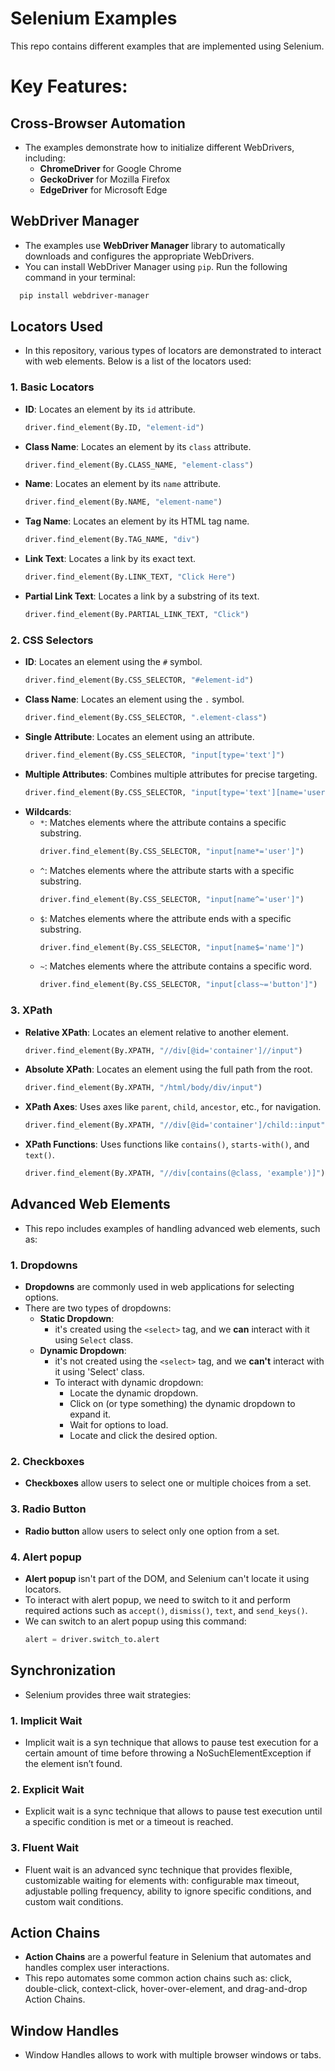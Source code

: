 # Selenium Examples

This repo contains different examples that are implemented using Selenium.

# Key Features:

## Cross-Browser Automation
- The examples demonstrate how to initialize different WebDrivers, including:
  - **ChromeDriver** for Google Chrome
  - **GeckoDriver** for Mozilla Firefox
  - **EdgeDriver** for Microsoft Edge

## WebDriver Manager
- The examples use **WebDriver Manager** library to automatically downloads and configures the appropriate WebDrivers.
- You can install WebDriver Manager using `pip`. Run the following command in your terminal:
```bash
  pip install webdriver-manager
```

## Locators Used
- In this repository, various types of locators are demonstrated to interact with web elements. Below is a list of the locators used:

### 1. **Basic Locators**
   - **ID**: Locates an element by its `id` attribute.
     ```python
     driver.find_element(By.ID, "element-id")
     ```
   - **Class Name**: Locates an element by its `class` attribute.
     ```python
     driver.find_element(By.CLASS_NAME, "element-class")
     ```
   - **Name**: Locates an element by its `name` attribute.
     ```python
     driver.find_element(By.NAME, "element-name")
     ```
   - **Tag Name**: Locates an element by its HTML tag name.
     ```python
     driver.find_element(By.TAG_NAME, "div")
     ```
   - **Link Text**: Locates a link by its exact text.
     ```python
     driver.find_element(By.LINK_TEXT, "Click Here")
     ```
   - **Partial Link Text**: Locates a link by a substring of its text.
     ```python
     driver.find_element(By.PARTIAL_LINK_TEXT, "Click")
     ```

### 2. **CSS Selectors**
   - **ID**: Locates an element using the `#` symbol.
     ```python
     driver.find_element(By.CSS_SELECTOR, "#element-id")
     ```
   - **Class Name**: Locates an element using the `.` symbol.
     ```python
     driver.find_element(By.CSS_SELECTOR, ".element-class")
     ```
   - **Single Attribute**: Locates an element using an attribute.
     ```python
     driver.find_element(By.CSS_SELECTOR, "input[type='text']")
     ```
   - **Multiple Attributes**: Combines multiple attributes for precise targeting.
     ```python
     driver.find_element(By.CSS_SELECTOR, "input[type='text'][name='username']")
     ```
   - **Wildcards**:
     - `*`: Matches elements where the attribute contains a specific substring.
       ```python
       driver.find_element(By.CSS_SELECTOR, "input[name*='user']")
       ```
     - `^`: Matches elements where the attribute starts with a specific substring.
       ```python
       driver.find_element(By.CSS_SELECTOR, "input[name^='user']")
       ```
     - `$`: Matches elements where the attribute ends with a specific substring.
       ```python
       driver.find_element(By.CSS_SELECTOR, "input[name$='name']")
       ```
     - `~`: Matches elements where the attribute contains a specific word.
       ```python
       driver.find_element(By.CSS_SELECTOR, "input[class~='button']")
       ```

### 3. **XPath**
   - **Relative XPath**: Locates an element relative to another element.
     ```python
     driver.find_element(By.XPATH, "//div[@id='container']//input")
     ```
   - **Absolute XPath**: Locates an element using the full path from the root.
     ```python
     driver.find_element(By.XPATH, "/html/body/div/input")
     ```
   - **XPath Axes**: Uses axes like `parent`, `child`, `ancestor`, etc., for navigation.
     ```python
     driver.find_element(By.XPATH, "//div[@id='container']/child::input")
     ```
   - **XPath Functions**: Uses functions like `contains()`, `starts-with()`, and `text()`.
     ```python
     driver.find_element(By.XPATH, "//div[contains(@class, 'example')]")
     ```

## Advanced Web Elements
- This repo includes examples of handling advanced web elements, such as:
### 1. Dropdowns
- **Dropdowns** are commonly used in web applications for selecting options.
- There are two types of dropdowns:
  - **Static Dropdown**:
    - it's created using the `<select>` tag, and we **can** interact with it using `Select` class.
  - **Dynamic Dropdown**:
    - it's not created using the `<select>` tag, and we **can't** interact with it using 'Select' class.
    - To interact with dynamic dropdown:
      - Locate the dynamic dropdown.
      - Click on (or type something) the dynamic dropdown to expand it.
      - Wait for options to load.
      - Locate and click the desired option.
### 2. Checkboxes
- **Checkboxes** allow users to select one or multiple choices from a set.
### 3. Radio Button
- **Radio button** allow users to select only one option from a set.
### 4. Alert popup
- **Alert popup** isn't part of the DOM, and Selenium can't locate it using locators.
- To interact with alert popup, we need to switch to it and perform required actions such as `accept()`, `dismiss()`, `text`, and `send_keys()`.
- We can switch to an alert popup using this command:
    ```python
    alert = driver.switch_to.alert
    ```
## Synchronization
- Selenium provides three wait strategies:
### 1. Implicit Wait
- Implicit wait is a syn technique that allows to pause test execution for a certain amount of time before throwing a NoSuchElementException if the element isn’t found.
### 2. Explicit Wait
- Explicit wait is a sync technique that allows to pause test execution until a specific condition is met or a timeout is reached.
### 3. Fluent Wait
- Fluent wait is an advanced sync technique that provides flexible, customizable waiting for elements with: configurable max timeout, adjustable polling frequency, ability to ignore specific conditions, and custom wait conditions.

## Action Chains
- **Action Chains** are a powerful feature in Selenium that automates and handles complex user interactions.
- This repo automates some common action chains such as: click, double-click, context-click, hover-over-element, and drag-and-drop Action Chains.

## Window Handles
- Window Handles allows to work with multiple browser windows or tabs.
